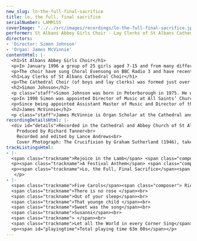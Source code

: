 ```yaml
---
new_slug: lo-the-full-final-sacrifice
title: lo, the full, final sacrifice
serialNumber: LAMM155
coverImage: "../../src/images/recordings/lo-the-full-final-sacrifice.jpg"
performer: St Albans Abbey Girls Choir - Lay Clerks of St Albans Cathedral Choir
directors:
- 'Director: Simon Johnson'
- 'Organ: James McVinnie'
contentHtml: |-
  <h1>St Albans Abbey Girls Choir</h1>
  <p>In January 1996 a group of 25 girls aged 7-15 and from many different backgrounds came together to form the St Albans Abbey Girls’ Choir. Most had no experience of Evensong, of psalms, of robes or of processions. Under the inspirational guidance of the choir’s founder, Andrew Parnell, the girls achieved fine results in a very short space of time, and it soon became accepted that they were an important and valuable part of the life of the Abbey. The raison d’être of the choir is the office of evensong on Wednesdays and Fridays – these had formerly been plain days with no music. The choir also takes on more service work in the busy seasons to spread the load previously borne entirely by the Cathedral Choir, and is increasingly developing a concert role. An important part of the choir’s ethos is that it should be ‘different, but complementary’ to the boys’ choir.</p>
  <p>The choir have sung Choral Evensong on BBC Radio 3 and have recently appeared twice on BBC Songs of Praise. They have made a highly acclaimed CD recording - Awake my Soul – on the Lammas label. In December 2002 they undertook a complete performance (with early instruments) of Bach’s Christmas Oratorio, and in March 2003 they sang to HM the Queen and HRH Prince Philip. Several composers have written music especially for the choir, most recently Malcolm Archer and Richard Allain. In October 2003 the choir will undertake their first tour abroad – to the United States of America – where they will sing in Washington DC, Baltimore, Hagerstown and Richmond, Virginia.</p>
  <h1>Lay Clerks of St Albans Cathedral Choir</h1>
  <p>The Cathedral Choir (of boys and lay clerks) was formed just over 120 years ago when the Abbey became a Cathedral. Before its dissolution by Henry VIII in 1539, the Benedictine monastery of St Albans Abbey had enjoyed a distinguished musical history, most notably when the composer Robert Fayrfax was employed.</p>
  <h2>Simon Johnson</h2>
  <p class="staff">Simon Johnson was born in Peterborough in 1975. He was a chorister and subsequently Head Chorister of Peterborough Cathedral Choir and he went on to hold organ scholarships at Rochester, Norwich and St Paul’s Cathedrals. He holds the organ diplomas of the Royal College of Organists, having won several major prizes at both.</p>
  <p>In 1998 Simon was appointed Director of Music at All Saints’ Church in Northampton, where his work involved running the choir of men and boys, and also the separate girls’ choir. During this time the choirs toured France, Italy and Germany and made two CD recordings.</p>
  <p>Since being appointed Assistant Master of Music and Director of the Abbey Girls’ Choir at St Albans Cathedral in 2001, he has accompanied the Cathedral Choir on trips to Haarlem and Angers, performed on BBC television and radio, and on a CD recording. With the girls’ choir he has given premieres of works by Malcolm Archer and Richard Allain and made a CD recording; future plans include a tour of the USA.</p>
  <h2>James McVinnie</h2>
  <p class="staff">James McVinnie is Organ Scholar at the Cathedral and Abbey Church of St Alban. Currently in his second year in the post, he acts as accompanist to the Cathedral Choir, the Abbey Girls Choir, the St Albans Bach Choir and St Albans School Choir. Born in Kent, James was educated as a music scholar at Sevenoaks School, where he was school organist and organist to the Kent Youth Chamber Choir. In October this year he moves to read Music and be Organ Scholar at Clare College, Cambridge.</p>
recordingDetailsHtml: |-
  <div id="details">Recorded in the Cathedral and Abbey Church of St Alban on 17th, 18th, 19th and 20th February 2003 by kind permission of the Dean and Chapter.<br>
    Produced by Richard Tanner<br>
    Recorded and edited by Lance Andrews<br>
    Cover Photograph: The Crucifixion by Graham Sutherland (1946), taken by Michael Moralee</div>
trackListingsHtml:
- |-
  <span class="trackname">Rejoice in the Lamb</span> <span class="composer">Benjamin Britten</span>
  <p><span class="trackname">A Festival Anthem</span> <span class="composer">Lennox Berkeley</span></p>
  <p><span class="trackname">Lo, the Full, Final Sacrifice</span><span class="composer"> Gerald Finzi</span><br>
   </p>
- |-
  <span class="trackname">Five Carols</span><span class="composer"> Richard Rodney Bennett</span><br>
  <span class="trackname">There is no rose </span><br>
  <span class="trackname">Out of your sleep</span><br>
  <span class="trackname">That younge child </span><br>
  <span class="trackname">Sweet was the song</span><br>
  <span class="trackname">Susanni</span><br>
  <span class="trackname"> </span><br>
  <span class="trackname">Let all the World in every Corner Sing</span><span class="composer"> Kenneth Leighton</span>
  <p><span id="playingtime">Total playing time 63m 00s</span></p>
---
```


